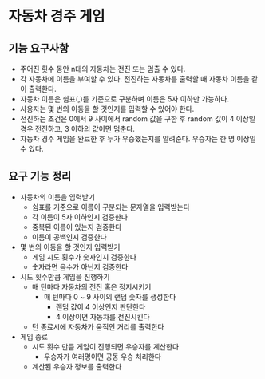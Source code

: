 # 자동차 경주 게임

## 기능 요구사항
- 주어진 횟수 동안 n대의 자동차는 전진 또는 멈출 수 있다.
- 각 자동차에 이름을 부여할 수 있다. 전진하는 자동차를 출력할 때 자동차 이름을 같이 출력한다.
- 자동차 이름은 쉼표(,)를 기준으로 구분하며 이름은 5자 이하만 가능하다.
- 사용자는 몇 번의 이동을 할 것인지를 입력할 수 있어야 한다.
- 전진하는 조건은 0에서 9 사이에서 random 값을 구한 후 random 값이 4 이상일 경우 전진하고, 3 이하의 값이면 멈춘다.
- 자동차 경주 게임을 완료한 후 누가 우승했는지를 알려준다. 우승자는 한 명 이상일 수 있다.

## 요구 기능 정리
- 자동차의 이름을 입력받기
    - 쉼표를 기준으로 이름이 구분되는 문자열을 입력받는다
    - 각 이름이 5자 이하인지 검증한다
    - 중복된 이름이 있는지 검증한다
    - 이름이 공백인지 검증한다
- 몇 번의 이동을 할 것인지 입력받기
    - 게임 시도 횟수가 숫자인지 검증한다
    - 숫자라면 음수가 아닌지 검증한다
- 시도 횟수만큼 게임을 진행하기
    - 매 턴마다 자동차의 전진 혹은 정지시키기
        - 매 턴마다 0 ~ 9 사이의 랜덤 숫자를 생성한다
            - 랜덤 값이 4 이상인지 판단한다
            - 4 이상이면 자동차를 전진시킨다
    - 턴 종료시에 자동차가 움직인 거리를 출력한다
- 게임 종료
    - 시도 횟수 만큼 게임이 진행되면 우승자를 계산한다
        - 우승자가 여러명이면 공동 우승 처리한다
    - 계산된 우승자 정보를 출력한다
